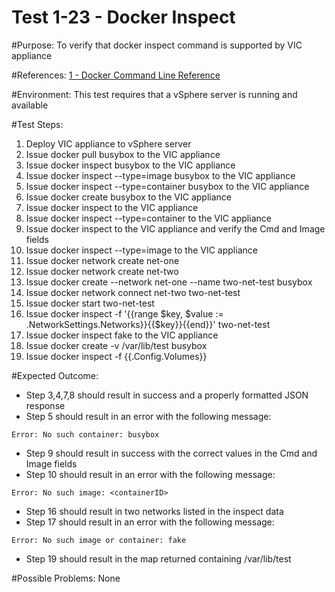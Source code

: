 Test 1-23 - Docker Inspect
=======

#Purpose:
To verify that docker inspect command is supported by VIC appliance

#References:
[1 - Docker Command Line Reference](https://docs.docker.com/engine/reference/commandline/inspect/)

#Environment:
This test requires that a vSphere server is running and available

#Test Steps:
1. Deploy VIC appliance to vSphere server
2. Issue docker pull busybox to the VIC appliance
3. Issue docker inspect busybox to the VIC appliance
4. Issue docker inspect --type=image busybox to the VIC appliance
5. Issue docker inspect --type=container busybox to the VIC appliance
6. Issue docker create busybox to the VIC appliance
7. Issue docker inspect <containerID> to the VIC appliance
8. Issue docker inspect --type=container <containerID> to the VIC appliance
9. Issue docker inspect <containerID> to the VIC appliance and verify the Cmd and Image fields
10. Issue docker inspect --type=image <containerID> to the VIC appliance
11. Issue docker network create net-one
12. Issue docker network create net-two
13. Issue docker create --network net-one --name two-net-test busybox
14. Issue docker network connect net-two two-net-test
15. Issue docker start two-net-test
16. Issue docker inspect -f '{{range $key, $value := .NetworkSettings.Networks}}{{$key}}{{end}}' two-net-test
17. Issue docker inspect fake to the VIC appliance
18. Issue docker create -v /var/lib/test busybox
19. Issue docker inspect -f {{.Config.Volumes}} <containerID>

#Expected Outcome:
* Step 3,4,7,8 should result in success and a properly formatted JSON response
* Step 5 should result in an error with the following message:  
```
Error: No such container: busybox
```
* Step 9 should result in success with the correct values in the Cmd and Image fields
* Step 10 should result in an error with the following message:
```
Error: No such image: <containerID>
```
* Step 16 should result in two networks listed in the inspect data
* Step 17 should result in an error with the following message:
```
Error: No such image or container: fake
```
* Step 19 should result in the map returned containing /var/lib/test

#Possible Problems:
None